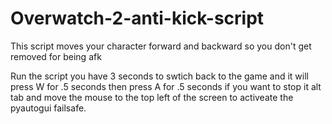 # Overwatch-2-anti-kick-script
This script moves your character forward and backward so you don't get removed for being afk

Run the script you have 3 seconds to swtich back to the game and it will press W for .5 seconds then press A for .5 seconds if you want to stop it alt tab and move the mouse to the top left of the screen to activeate
the pyautogui failsafe.

